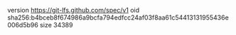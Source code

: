 version https://git-lfs.github.com/spec/v1
oid sha256:b4bceb8f674986a9bcfa794edfcc24af03f8aa61c54413131955436e006d5b96
size 34389
